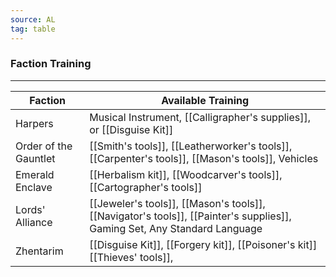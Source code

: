 ```yaml
---
source: AL 
tag: table
---
```


### Faction Training
---
|Faction|Available Training|
|------|----------|
|Harpers|Musical Instrument, [[Calligrapher's supplies]], or [[Disguise Kit]]|
|Order of the Gauntlet|[[Smith's tools]], [[Leatherworker's tools]], [[Carpenter's tools]], [[Mason's tools]], Vehicles|
|Emerald Enclave|[[Herbalism kit]], [[Woodcarver's tools]], [[Cartographer's tools]]|
|Lords' Alliance|[[Jeweler's tools]], [[Mason's tools]], [[Navigator's tools]], [[Painter's supplies]], Gaming Set, Any Standard Language|
|Zhentarim|[[Disguise Kit]], [[Forgery kit]], [[Poisoner's kit]] [[Thieves' tools]],|
